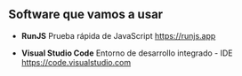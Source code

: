 
## Software que vamos a usar

- **RunJS** 
Prueba rápida de JavaScript 
https://runjs.app 

- **Visual Studio Code**
Entorno de desarrollo integrado - IDE 
https://code.visualstudio.com 

